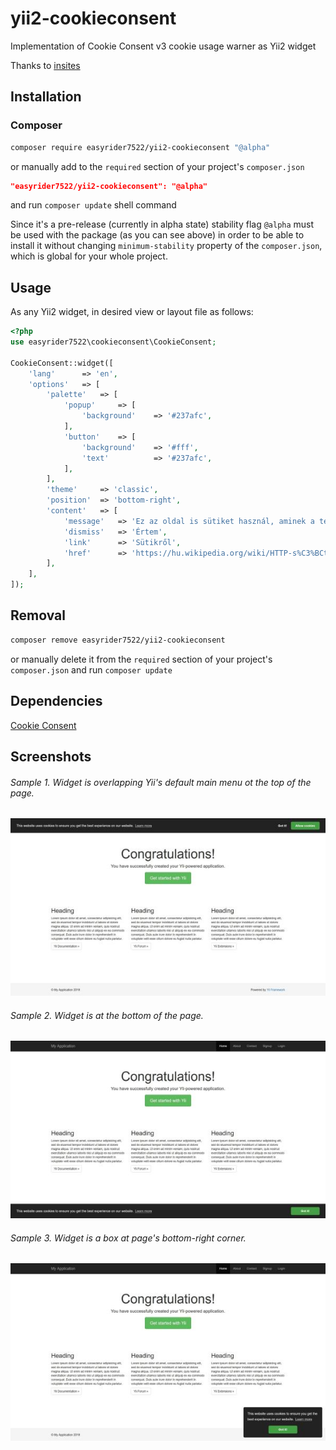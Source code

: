 # yii2-cookieconsent
Implementation of Cookie Consent v3 cookie usage warner as Yii2 widget

Thanks to [insites](https://cookieconsent.insites.com/)

## Installation
### Composer
````bash
composer require easyrider7522/yii2-cookieconsent "@alpha"
````

or manually add to the `required` section of your project's `composer.json`
````json
"easyrider7522/yii2-cookieconsent": "@alpha"
````
and run `composer update` shell command

Since it's a pre-release (currently in alpha state) stability flag `@alpha` must be used with the package (as you can see above) in order to be able to install it without changing `minimum-stability` property of the `composer.json`, which is global for your whole project.

## Usage

As any Yii2 widget, in desired view or layout file as follows:
````php
<?php
use easyrider7522\cookieconsent\CookieConsent;

CookieConsent::widget([
    'lang'      => 'en',
    'options'   => [
        'palette'   => [
            'popup'     => [
                'background'    => '#237afc',
            ],
            'button'    => [
                'background'    => '#fff',
                'text'          => '#237afc',
            ],
        ],
        'theme'     => 'classic',
        'position'  => 'bottom-right',
        'content'   => [
            'message'   => 'Ez az oldal is sütiket használ, aminek a tényét az EU-s törvények alapján jelezni kell a felhasználók felé.',
            'dismiss'   => 'Értem',
            'link'      => 'Sütikről',
            'href'      => 'https://hu.wikipedia.org/wiki/HTTP-s%C3%BCti',
        ],
    ],
]);
````

## Removal
````bash
composer remove easyrider7522/yii2-cookieconsent
````

or manually delete it from the `required` section of your project's `composer.json` and run `composer update`

## Dependencies

[Cookie Consent](https://github.com/insites/cookieconsent)

## Screenshots
###### Sample 1. Widget is overlapping Yii's default main menu ot the top of the page.
![Cookie Consent Yii2 widget sample 1](https://raw.githubusercontent.com/easyrider7522/yii2-cookieconsent/master/sample1.jpg)

###### Sample 2. Widget is at the bottom of the page.
![Cookie Consent Yii2 widget sample 2](https://raw.githubusercontent.com/easyrider7522/yii2-cookieconsent/master/sample2.jpg)

###### Sample 3. Widget is a box at page's bottom-right corner.
![Cookie Consent Yii2 widget sample 3](https://raw.githubusercontent.com/easyrider7522/yii2-cookieconsent/master/sample3.jpg)
